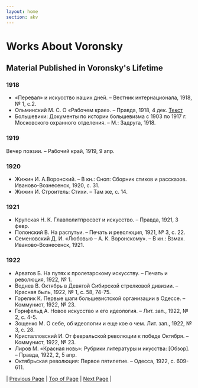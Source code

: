 ```yaml
---
layout: home
section: akv
---
```

# Works About Voronsky
## Material Published in Voronsky's Lifetime

### 1918
- «Перевал» и искусство наших дней. – Вестник интернационала, 1918, № 1, с.2.
- Ольминский М. С. О «Рабочем крае». – Правда, 1918, 4 дек. [Текст](../Texts/Olminsky18.pdf)
- Большевики: Документы по истории большевизма с 1903 по 1917 г. Московского охранного отделения. – М.: Задруга, 1918.

### 1919
Вечер поэзии. – Рабочий край, 1919, 9 апр.

### 1920
- Жижин И. А.Воронский. – В кн.: Сноп: Сборник стихов и рассказов. Иваново-Вознесенск, 1920, с. 31.
- Жижин И. Строитель: Стихи. – Там же, с. 14.

### 1921
- Крупская Н. К. Главполитпросвет и искусство. – Правда, 1921, 3 февр.
- Полонский В. На распутьи. – Печать и революция, 1921, № 3, с. 22.
- Семеновский Д. И. «Любовью – А. К. Воронскому». – В кн.: Взмах. Иваново-Вознесенск, 1921.

### 1922
- Арватов Б. На путях к пролетарскому искусству. – Печать и революция, 1922, № 1.
- Воднев В. Октябрь в Девятой Сибирской стрелковой дивизии. – Красная быль, 1922, № 1, с. 58, 74-75.
- Горелик К. Первые шаги большевистской организации в Одессе. – Коммунист, 1922, № 23.
- Горнфельд А. Новое искусство и его идеология. – Лит. зап., 1922, № 2, с. 4-5.
- Зощенко М. О себе, об идеологии и еще кое о чем. Лит. зап., 1922, № 3, с. 28.
- Кристалловский И. От февральской революции к победе Октября. – Коммунист, 1922, № 23.
- Лиров М. «Красная новь»: Рубрики литературы и икусства: [Обзор]. – Правда, 1922, 2, 5 апр.
- Октябрьская революция: Первое пятилетие. – Одесса, 1922, с. 609-611.

| [Previous Page](../Bibliography.html) | [Top of Page](#) | [Next Page](BiblioAbout1923.html) |
